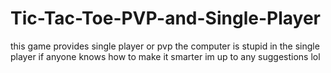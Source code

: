# Tic-Tac-Toe-PVP-and-Single-Player
this game provides single player or pvp
the computer is stupid in the single player if anyone knows how to make it smarter im up to any suggestions lol


